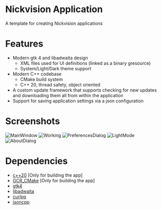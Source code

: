 # Nickvision Application
 A template for creating Nickvision applications

# Features
- Modern gtk 4 and libadwaita design
    - XML files used for UI definitions (linked as a binary gresource)
    - System/Light/Dark theme support
- Modern C++ codebase
    - CMake build system
    - C++ 20, thread safety, object oriented
- A custom update framework that supports checking for new updates and downloading them all from within the application
- Support for saving application settings via a json configuration

# Screenshots
![MainWindow](https://user-images.githubusercontent.com/17648453/170398862-fc04696d-a7a9-42f9-a29c-b7d74558a84b.png)
![Working](https://user-images.githubusercontent.com/17648453/170398868-34a99ab0-0834-46dd-89a0-3f7cf0dabd84.png)
![PreferencesDialog](https://user-images.githubusercontent.com/17648453/170175708-3102ea68-1d6a-4fb7-af89-041cac7def8d.png)
![LightMode](https://user-images.githubusercontent.com/17648453/170398887-5a83a2f4-3973-4bff-b5f4-d778c015e970.png)
![AboutDialog](https://user-images.githubusercontent.com/17648453/169936936-de9f17e9-ee75-40aa-97f3-5ac5b119a6da.png)

# Dependencies
- [c++20](https://en.cppreference.com/w/cpp/20) [Only for building the app]
- [GCR_CMake](https://github.com/Makman2/GCR_CMake) [Only for building the app]
- [gtk4](https://gtk.org/)
- [libadwaita](https://gnome.pages.gitlab.gnome.org/libadwaita/)
- [curlpp](http://www.curlpp.org/)
- [jsoncpp](https://github.com/open-source-parsers/jsoncpp)

